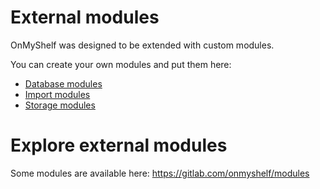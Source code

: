# External modules

OnMyShelf was designed to be extended with custom modules.

You can create your own modules and put them here:
- [Database modules](database)
- [Import modules](import)
- [Storage modules](storage)

# Explore external modules
Some modules are available here: https://gitlab.com/onmyshelf/modules
